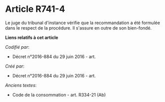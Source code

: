# Article R741-4

Le juge du tribunal d'instance vérifie que la recommandation a été formulée dans le respect de la procédure. Il s'assure en
outre de son bien-fondé.

**Liens relatifs à cet article**

_Codifié par_:

  - Décret n°2016-884 du 29 juin 2016 - art.

_Créé par_:

  - Décret n°2016-884 du 29 juin 2016 - art.

_Anciens textes_:

  - Code de la consommation - art. R334-21 (Ab)
